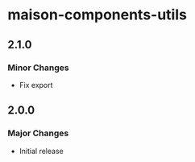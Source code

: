 # maison-components-utils

## 2.1.0

### Minor Changes

- Fix export

## 2.0.0

### Major Changes

- Initial release
